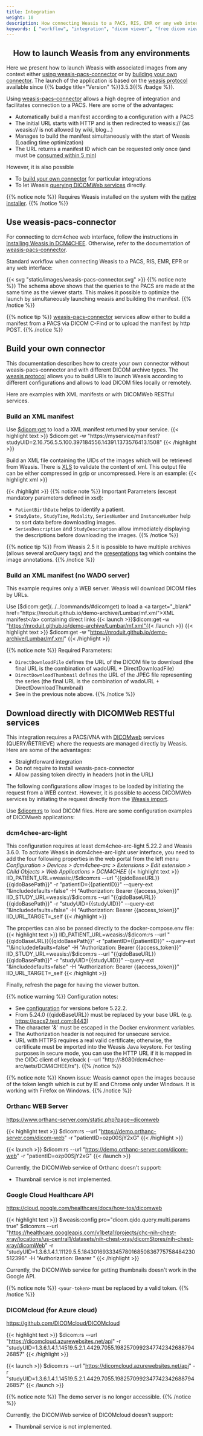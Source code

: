```yaml
---
title: Integration
weight: 10
description: How connecting Weasis to a PACS, RIS, EMR or any web interface
keywords: [ "workflow", "integration", "dicom viewer", "free dicom viewer", "open source dicom viewer", "weasis dicom viewer",  "multi-platform dicom viewer", "dicom", "pacs", "pacs viewer" ]
---
```


## <center>How to launch Weasis from any environments</center>

Here we present how to launch Weasis with associated images from any context either [using weasis-pacs-connector](#use-weasis-pacs-connector) or by [building your own connector](#build-your-own-connector). The launch of the application is based on the [weasis protocol](../../../getting-started/weasis-protocol) available since {{% badge title="Version" %}}3.5.3{{% /badge %}}.

Using [weasis-pacs-connector](https://github.com/nroduit/weasis-pacs-connector) allows a high degree of integration and facilitates connection to a PACS. Here are some of the advantages:

- Automatically build a manifest according to a configuration with a PACS
- The initial URL starts with HTTP and is then redirected to weasis:// (as weasis:// is not allowed by wiki, blog…)
- Manages to build the manifest simultaneously with the start of Weasis (Loading time optimization)
- The URL returns a manifest ID which can be requested only once (and must be [consumed within 5 min](https://github.com/nroduit/weasis-pacs-connector/blob/master/src/main/resources/weasis-pacs-connector.properties#L17))

However, it is also possible 
- To [build your own connector](#build-your-own-connector) for particular integrations
- To let Weasis [querying DICOMWeb services](#download-directly-with-dicomweb-restful-services) directly.

{{% notice note %}}
Requires Weasis installed on the system with the [native installer](../../../getting-started/).
{{% /notice %}}


## Use weasis-pacs-connector

For connecting to dcm4chee web interface, follow the instructions in [Installing Weasis in DCM4CHEE](../../../getting-started/dcm4chee). Otherwise, refer to the documentation of [weasis-pacs-connector](https://github.com/nroduit/weasis-pacs-connector#installation).

Standard workflow when connecting Weasis to a PACS, RIS, EMR, EPR or any web interface:

{{< svg "static/images/weasis-pacs-connector.svg" >}}
{{% notice note %}}
The schema above shows that the queries to the PACS are made at the same time as the viewer starts. This makes it possible to optimize the launch by simultaneously launching weasis and building the manifest.
{{% /notice %}}

{{% notice tip %}}
[weasis-pacs-connector](https://github.com/nroduit/weasis-pacs-connector) services allow either to build a manifest from a PACS via DICOM C-Find or to upload the manifest by http POST.
{{% /notice %}}

## Build your own connector

This documentation describes how to create your own connector without weasis-pacs-connector and with different DICOM archive types. The [weasis protocol](../../../getting-started/weasis-protocol/#how-to-build-an-uri) allows you to build URIs to launch Weasis according to different configurations and allows to load DICOM files locally or remotely.

Here are examples with XML manifests or with DICOMWeb RESTful services.

### Build an XML manifest

Use [$dicom:get](../../commands/#dicomget) to load a XML manifest returned by your service.
{{< highlight text >}}
$dicom:get -w "https://myservice/manifest?studyUID=2.16.756.5.5.100.397184556.14391.1373576413.1508"
{{< /highlight >}}

Build an XML file containing the UIDs of the images which will be retrieved from Weasis. There is [XLS](https://github.com/nroduit/Weasis/blob/master/weasis-dicom/weasis-dicom-explorer/src/main/resources/config/manifest.xsd) to validate the content of xml. This output file can be either compressed in gzip or uncompressed. Here is an example:
{{< highlight xml >}}
<?xml version="1.0" encoding="UTF-8" ?>
<manifest xmlns="http://www.weasis.org/xsd/2.5" xmlns:xsi="http://www.w3.org/2001/XMLSchema-instance">
    <arcQuery additionnalParameters="" arcId="1001" baseUrl="http://archive-weasis.rhcloud.com/archive/wado" requireOnlySOPInstanceUID="false">
        <Patient PatientID="H13885_9M" PatientName="TEST NON SQUARE PIXELS" PatientSex="F">
            <Study AccessionNumber="" ReferringPhysicianName="" StudyDate="20130711" StudyDescription="TEST NON SQUARE PIXELS" StudyID="PKD" StudyInstanceUID="2.16.756.5.5.100.397184556.14391.1373576413.1508" StudyTime="170013">
                <Series Modality="US" SeriesDescription="NON SQUARE PIXELS: PIXEL ASPECT RATIO" SeriesInstanceUID="1.2.40.0.13.1.1.87878503032592846377547034671833520632" SeriesNumber="2">
                    <Instance InstanceNumber="107" SOPInstanceUID="1.2.40.0.13.1.1.126082073005720329436273995268222863740"/>
                </Series>
                <Series Modality="MR" SeriesDescription="NON SQUARE PIXELS: PIXEL SPACING" SeriesInstanceUID="2.16.756.5.5.100.397184556.7220.1373578035.1" SeriesNumber="40001">
                    <Instance InstanceNumber="1" SOPInstanceUID="2.16.756.5.5.100.397184556.7220.1373578035.1.0"/>
                    <Instance InstanceNumber="2" SOPInstanceUID="2.16.756.5.5.100.397184556.7220.1373578035.1.1"/>
                    <Instance InstanceNumber="3" SOPInstanceUID="2.16.756.5.5.100.397184556.7220.1373578035.1.2"/>
                    <Instance InstanceNumber="4" SOPInstanceUID="2.16.756.5.5.100.397184556.7220.1373578035.1.3"/>
                </Series>
                <Series Modality="MR" SeriesDescription="NON SQUARE PIXELS: PIXEL SPACING" SeriesInstanceUID="2.16.756.5.5.100.397184556.7220.1373578664.2" SeriesNumber="50001">
                    <Instance InstanceNumber="1" SOPInstanceUID="2.16.756.5.5.100.397184556.7220.1373578664.2.0"/>
                    <Instance InstanceNumber="2" SOPInstanceUID="2.16.756.5.5.100.397184556.7220.1373578664.2.1"/>
                    <Instance InstanceNumber="3" SOPInstanceUID="2.16.756.5.5.100.397184556.7220.1373578664.2.2"/>
                    <Instance InstanceNumber="4" SOPInstanceUID="2.16.756.5.5.100.397184556.7220.1373578664.2.3"/>
                </Series>
            </Study>
        </Patient>
    </arcQuery>
</manifest>
{{< /highlight >}}
{{% notice note %}}
Important Parameters (except mandatory parameters defined in xsd):

- `PatientBirthDate` helps to identify a patient.
- `StudyDate,` `StudyTime`, `Modality`, `SeriesNumber` and `InstanceNumber` help to sort data before downloading images.
- `SeriesDescription` and `StudyDescription` allow immediately displaying the descriptions before downloading the images.
{{% /notice %}}

{{% notice tip %}}
From Weasis 2.5 it is possible to have multiple archives (allows several arcQuery tags) and the [presentations](https://github.com/nroduit/Weasis/blob/master/weasis-dicom/weasis-dicom-explorer/src/main/resources/config/presentations.xsd) tag which contains the image annotations.
{{% /notice %}}

### Build an XML manifest (no WADO server)
This example requires only a WEB server. Weasis will download DICOM files by URLs.

Use [$dicom:get](../../commands/#dicomget) to load a <a target="_blank" href="https://nroduit.github.io/demo-archive/Lumbar/mf.xml">XML manifest</a> containing direct links {{< launch >}}$dicom:get -w "https://nroduit.github.io/demo-archive/Lumbar/mf.xml"{{< /launch >}}
{{< highlight text >}}
$dicom:get -w "https://nroduit.github.io/demo-archive/Lumbar/mf.xml"
{{< /highlight >}}

{{% notice note %}}
Required Parameters:

- `DirectDownloadFile` defines the URL of the DICOM file to download (the final URL is the combination of wadoURL + DirectDownloadFile)
- `DirectDownloadThumbnail` defines the URL of the JPEG file representing the series (the final URL is the combination of wadoURL + DirectDownloadThumbnail)
- See in the previous note above.
{{% /notice %}}


## Download directly with DICOMWeb RESTful services

This integration requires a PACS/VNA with [DICOMweb](https://www.dicomstandard.org/using/dicomweb) services (QUERY/RETRIEVE) where the requests are managed directly by Weasis. Here are some of the advantages:

- Straightforward integration
- Do not require to install weasis-pacs-connector
- Allow passing token directly in headers (not in the URL)

The following configurations allow images to be loaded by initiating the request from a WEB context. However, it is possible to access DICOMWeb services by initiating the request directly from the [Weasis import](../../../tutorials/dicom-import).

Use [$dicom:rs](../../commands/#dicomrs) to load DICOM files. Here are some configuration examples of DICOMweb applications:

### dcm4chee-arc-light

This configuration requires at least dcm4chee-arc-light 5.22.2 and Weasis 3.6.0. To activate Weasis in dcm4chee-arc-light user interface, you need to add the four following properties in the web portal from the left menu *Configuration > Devices > dcm4chee-arc > Extensions > Edit extension > Child Objects > Web Applications > DCM4CHEE*
{{< highlight text >}}
IID_PATIENT_URL=weasis://$dicom:rs --url "{{qidoBaseURL}}{{qidoBasePath}}" -r "patientID={{patientID}}" --query-ext "&includedefaults=false" -H "Authorization: Bearer {{access_token}}"
IID_STUDY_URL=weasis://$dicom:rs --url "{{qidoBaseURL}}{{qidoBasePath}}" -r "studyUID={{studyUID}}" --query-ext "&includedefaults=false" -H "Authorization: Bearer {{access_token}}"
IID_URL_TARGET=_self
{{< /highlight >}}

The properties can also be passed directly to the docker-compose.env file:
{{< highlight text >}}
IID_PATIENT_URL=weasis://$dicom:rs --url "{{qidoBaseURL}}{{qidoBasePath}}" -r "patientID={{patientID}}" --query-ext "\&includedefaults=false" -H "Authorization: Bearer {{access_token}}"
IID_STUDY_URL=weasis://$dicom:rs --url "{{qidoBaseURL}}{{qidoBasePath}}" -r "studyUID={{studyUID}}" --query-ext "\&includedefaults=false" -H "Authorization: Bearer {{access_token}}"
IID_URL_TARGET=_self
{{< /highlight >}}

Finally, refresh the page for having the viewer button.

{{% notice warning %}}
Configuration notes:

- See [configuration](../../../getting-started/dcm4chee) for versions before 5.22.2.
- From 5.24.0 {{qidoBaseURL}} must be replaced by your base URL (e.g. https://pacs2.test.com:8443)
- The character '&' must be escaped in the Docker environment variables.
- The Authorization header is not required for unsecure service.
- URL with HTTPS requires a real valid certificate; otherwise, the certificate must be imported into the Weasis Java keystore. For testing purposes in secure mode, you can use the HTTP URL if it is mapped in the OIDC client of keycloack (--url "http://<your-host>:8080/dcm4chee-arc/aets/DCM4CHEE/rs").
{{% /notice %}}

{{% notice note %}}
Known issue: Weasis cannot open the images because of the token length which is cut by IE and Chrome only under Windows. It is working with Firefox on Windows.
{{% /notice %}}

### Orthanc WEB Server

https://www.orthanc-server.com/static.php?page=dicomweb

{{< highlight text >}}
$dicom:rs --url "https://demo.orthanc-server.com/dicom-web" -r "patientID=ozp00SjY2xG"
{{< /highlight >}}

{{< launch >}}
$dicom:rs --url "https://demo.orthanc-server.com/dicom-web" -r "patientID=ozp00SjY2xG"
{{< /launch >}}

Currently, the DICOMWeb service of Orthanc doesn't support:

- Thumbnail service is not implemented.

### Google Cloud Healthcare API

https://cloud.google.com/healthcare/docs/how-tos/dicomweb

{{< highlight text >}}
$weasis:config pro="dicom.qido.query.multi.params true" $dicom:rs --url "https://healthcare.googleapis.com/v1beta1/projects/chc-nih-chest-xray/locations/us-central1/datasets/nih-chest-xray/dicomStores/nih-chest-xray/dicomWeb" -r "studyUID=1.3.6.1.4.1.11129.5.5.184301693334578016850836775758484230512396" -H "Authorization: Bearer <your-token>"
{{< /highlight >}}

Currently, the DICOMWeb service for getting thumbnails doesn't work in the Google API.

{{% notice note %}}
`<your-token>` must be replaced by a valid token.
{{% /notice %}}

### DICOMcloud (for Azure cloud)

https://github.com/DICOMcloud/DICOMcloud

{{< highlight text >}}
$dicom:rs --url "https://dicomcloud.azurewebsites.net/api" -r "studyUID=1.3.6.1.4.1.14519.5.2.1.4429.7055.198257099234774234268879426857"
{{< /highlight >}}

{{< launch >}}
$dicom:rs --url "https://dicomcloud.azurewebsites.net/api" -r "studyUID=1.3.6.1.4.1.14519.5.2.1.4429.7055.198257099234774234268879426857"
{{< /launch >}}

{{% notice note %}}
The demo server is no longer accessible.
{{% /notice %}}

Currently, the DICOMWeb service of DICOMcloud doesn't support:

- Thumbnail service is not implemented.
